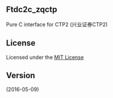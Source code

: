 ## Ftdc2c_zqctp

Pure C interface for CTP2 (兴业证券CTP2)

## License

Licensed under the [MIT License](http://www.mit-license.org/)

## Version

(2016-05-09)